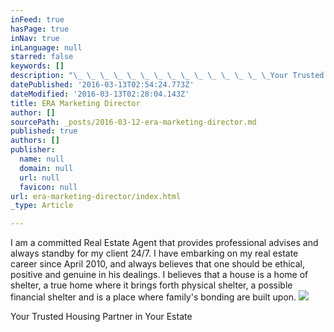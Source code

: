 ```yaml
---
inFeed: true
hasPage: true
inNav: true
inLanguage: null
starred: false
keywords: []
description: "\_ \_ \_ \_ \_ \_ \_ \_ \_ \_ \_ \_ \_ \_ \_Your Trusted Housing Partner in Your Estate"
datePublished: '2016-03-13T02:54:24.773Z'
dateModified: '2016-03-13T02:28:04.143Z'
title: ERA Marketing Director
author: []
sourcePath: _posts/2016-03-12-era-marketing-director.md
published: true
authors: []
publisher:
  name: null
  domain: null
  url: null
  favicon: null
url: era-marketing-director/index.html
_type: Article

---
```

I am a committed Real Estate Agent that provides professional advises and always standby for my client 24/7\. I have embarking on my real estate career since April 2010, and always believes that one should be ethical, positive and genuine in his dealings. 
I believes that a house is a home of shelter, a true home where it brings forth physical shelter, a possible financial shelter and is a place where family's bonding are built upon.
![](https://the-grid-user-content.s3-us-west-2.amazonaws.com/11234e14-cfb4-44a8-946c-b3746852a0af.jpg)

Your Trusted Housing Partner in Your Estate